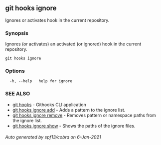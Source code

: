 ## git hooks ignore

Ignores or activates hook in the current repository.

### Synopsis

Ignores (or activates) an activated (or ignored)
hook in the current repository.

```
git hooks ignore
```

### Options

```
  -h, --help   help for ignore
```

### SEE ALSO

* [git hooks](git_hooks.md)	 - Githooks CLI application
* [git hooks ignore add](git_hooks_ignore_add.md)	 - Adds a pattern to the ignore list.
* [git hooks ignore remove](git_hooks_ignore_remove.md)	 - Removes pattern or namespace paths from the ignore list.
* [git hooks ignore show](git_hooks_ignore_show.md)	 - Shows the paths of the ignore files.

###### Auto generated by spf13/cobra on 6-Jan-2021
